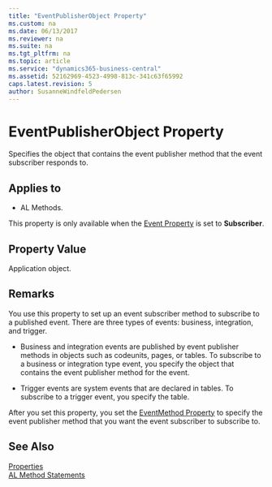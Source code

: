 ```yaml
---
title: "EventPublisherObject Property"
ms.custom: na
ms.date: 06/13/2017
ms.reviewer: na
ms.suite: na
ms.tgt_pltfrm: na
ms.topic: article
ms.service: "dynamics365-business-central"
ms.assetid: 52162969-4523-4998-813c-341c63f65992
caps.latest.revision: 5
author: SusanneWindfeldPedersen
---
```


 

# EventPublisherObject Property
Specifies the object that contains the event publisher method that the event subscriber responds to.  
  
## Applies to  
  
-   AL Methods.  
  
This property is only available when the [Event Property](devenv-event-property.md) is set to **Subscriber**.  
  
## Property Value  
Application object.  
  
## Remarks  
You use this property to set up an event subscriber method to subscribe to a published event. There are three types of events: business, integration, and trigger.  
  
-   Business and integration events are published by event publisher methods in objects such as codeunits, pages, or tables. To subscribe to a business or integration type event, you specify the object that contains the event publisher method for the event.  
  
-   Trigger events are system events that are declared in tables. To subscribe to a trigger event, you specify the table.  
  
After you set this property, you set the [EventMethod Property](devenv-eventmethod-property.md) to specify the event publisher method that you want the event subscriber to subscribe to.  
  
<!--For more information about events, see [Event Types](Event-Types.md) and [Subscribing to Events](Subscribing-to-Events.md).  
 -->  
## See Also  
[Properties](devenv-properties.md)  
[AL Method Statements](../methods/devenv-al-method-reference.md)
<!-- 
[Publishing Events](Publishing-Events.md)   
[Raising Events](Raising-Events.md)   
[Events in Microsoft Dynamics NAV](Events-in-Microsoft-Dynamics-NAV.md)   
-->